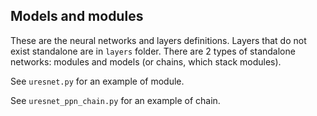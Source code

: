 ## Models and modules

These are the neural networks and layers definitions.
Layers that do not exist standalone are in `layers` folder.
There are 2 types of standalone networks: modules and models
(or chains, which stack modules).

See `uresnet.py` for an example of module.

See `uresnet_ppn_chain.py` for an example of chain.
